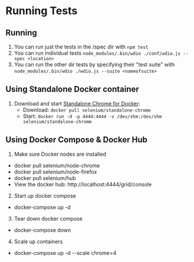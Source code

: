 # Running Tests

## Running

1. You can run just the tests in the /spec dir with `npm test`
2. You can run individual tests `node_modules/.bin/wdio ./conf/wdio.js --spec <location>`
3. You can run the other dir tests by specifying their "test suite" with `node_modules/.bin/wdio ./wdio.js --suite <nameofsuite>`

## Using Standalone Docker container

1. Download and start [Standalone Chrome for Docker](https://github.com/SeleniumHQ/docker-selenium):
    - Download: `docker pull selenium/standalone-chrome`
    - Start: `docker run -d -p 4444:4444 -v /dev/shm:/dev/shm selenium/standalone-chrome`

## Using Docker Compose & Docker Hub

1. Make sure Docker nodes are installed
- docker pull selenium/node-chrome
- docker pull selenium/node-firefox
- docker pull selenium/hub
- View the docker hub: http://localhost:4444/grid/console

2. Start up docker compose
- docker-compose up -d

3. Tear down docker compose
- docker-compose down

4. Scale up containers
- docker-compose up -d --scale chrome=4